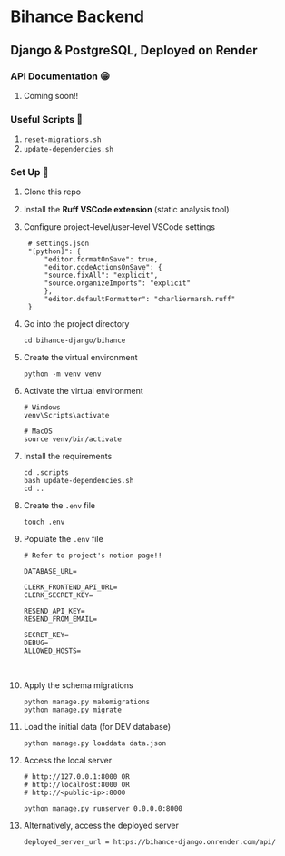 # Bihance Backend 
## Django & PostgreSQL, Deployed on Render

### API Documentation 😁
1. Coming soon!! 

### Useful Scripts 🤣
1. `reset-migrations.sh`
2. `update-dependencies.sh`

### Set Up 🤩
1. Clone this repo 
2. Install the __Ruff VSCode extension__ (static analysis tool)
3. Configure project-level/user-level VSCode settings 
   ```
    # settings.json
    "[python]": {
        "editor.formatOnSave": true,
        "editor.codeActionsOnSave": {
        "source.fixAll": "explicit",
        "source.organizeImports": "explicit"
        },
        "editor.defaultFormatter": "charliermarsh.ruff"
    }
   ```

4. Go into the project directory 
   ```
   cd bihance-django/bihance
   ```

5. Create the virtual environment 
   ```
   python -m venv venv
   ```
6. Activate the virtual environment 
   ```
   # Windows 
   venv\Scripts\activate 

   # MacOS
   source venv/bin/activate 
   ```

7. Install the requirements 
   ```
   cd .scripts 
   bash update-dependencies.sh 
   cd .. 
   ``` 

8. Create the `.env` file
   ```
   touch .env
   ``` 
9. Populate the `.env` file 
   ```
   # Refer to project's notion page!!

   DATABASE_URL=

   CLERK_FRONTEND_API_URL= 
   CLERK_SECRET_KEY= 

   RESEND_API_KEY= 
   RESEND_FROM_EMAIL=

   SECRET_KEY= 
   DEBUG=
   ALLOWED_HOSTS=
   ```
   <br>

10. Apply the schema migrations 
    ``` 
    python manage.py makemigrations 
    python manage.py migrate
    ``` 

11. Load the initial data (for DEV database)
    ```
    python manage.py loaddata data.json
    ```

12. Access the local server 
    ```
    # http://127.0.0.1:8000 OR 
    # http://localhost:8000 OR 
    # http://<public-ip>:8000

    python manage.py runserver 0.0.0.0:8000
    ```

13. Alternatively, access the deployed server
    ```     
    deployed_server_url = https://bihance-django.onrender.com/api/
    ```
    